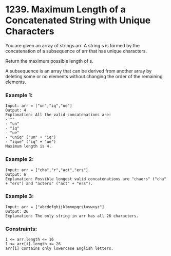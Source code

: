 # 1239. Maximum Length of a Concatenated String with Unique Characters

You are given an array of strings arr. A string s is formed by the concatenation of a subsequence of arr that has unique characters.

Return the maximum possible length of s.

A subsequence is an array that can be derived from another array by deleting some or no elements without changing the order of the remaining elements.

 

### Example 1:
```
Input: arr = ["un","iq","ue"]
Output: 4
Explanation: All the valid concatenations are:
- ""
- "un"
- "iq"
- "ue"
- "uniq" ("un" + "iq")
- "ique" ("iq" + "ue")
Maximum length is 4.
```
### Example 2:
```
Input: arr = ["cha","r","act","ers"]
Output: 6
Explanation: Possible longest valid concatenations are "chaers" ("cha" + "ers") and "acters" ("act" + "ers").
```
### Example 3:
```
Input: arr = ["abcdefghijklmnopqrstuvwxyz"]
Output: 26
Explanation: The only string in arr has all 26 characters.
```

### Constraints:
```
1 <= arr.length <= 16
1 <= arr[i].length <= 26
arr[i] contains only lowercase English letters.
```
